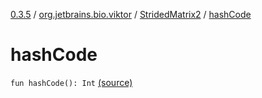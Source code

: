 [0.3.5](../../index.md) / [org.jetbrains.bio.viktor](../index.md) / [StridedMatrix2](index.md) / [hashCode](.)

# hashCode

`fun hashCode(): Int` [(source)](https://github.com/JetBrains-Research/viktor/blob/0.3.5/src/main/kotlin/org/jetbrains/bio/viktor/StridedMatrix2.kt#L209)